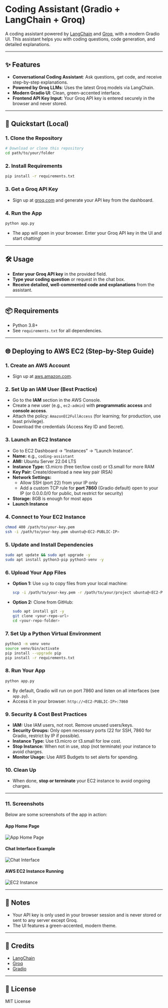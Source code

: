 # Coding Assistant (Gradio + LangChain + Groq)

A coding assistant powered by [LangChain](https://python.langchain.com/) and [Groq](https://groq.com/), with a modern Gradio UI. This assistant helps you with coding questions, code generation, and detailed explanations.

---

## ✨ Features
- **Conversational Coding Assistant**: Ask questions, get code, and receive step-by-step explanations.
- **Powered by Groq LLMs**: Uses the latest Groq models via LangChain.
- **Modern Gradio UI**: Clean, green-accented interface.
- **Frontend API Key Input**: Your Groq API key is entered securely in the browser and never stored.

---

## 🚀 Quickstart (Local)

### 1. Clone the Repository
```bash
# Download or clone this repository
cd path/to/your/folder
```

### 2. Install Requirements
```bash
pip install -r requirements.txt
```

### 3. Get a Groq API Key
- Sign up at [groq.com](https://groq.com/) and generate your API key from the dashboard.

### 4. Run the App
```bash
python app.py
```

- The app will open in your browser. Enter your Groq API key in the UI and start chatting!

---

## 🛠️ Usage
- **Enter your Groq API key** in the provided field.
- **Type your coding question** or request in the chat box.
- **Receive detailed, well-commented code and explanations** from the assistant.

---

## 📦 Requirements
- Python 3.8+
- See `requirements.txt` for all dependencies.

---

## 🌐 Deploying to AWS EC2 (Step-by-Step Guide)

### 1. **Create an AWS Account**
- Sign up at [aws.amazon.com](https://aws.amazon.com/).

### 2. **Set Up an IAM User (Best Practice)**
- Go to the **IAM** section in the AWS Console.
- Create a new user (e.g., `ec2-admin`) with **programmatic access** and **console access**.
- Attach the policy: `AmazonEC2FullAccess` (for learning; for production, use least privilege).
- Download the credentials (Access Key ID and Secret).

### 3. **Launch an EC2 Instance**
- Go to EC2 Dashboard → “Instances” → “Launch Instance”.
- **Name:** e.g., `coding-assistant`
- **AMI:** Ubuntu Server 22.04 LTS
- **Instance Type:** t3.micro (free tier/low cost) or t3.small for more RAM
- **Key Pair:** Create/download a new key pair (RSA)
- **Network Settings:**
  - Allow SSH (port 22) from your IP only
  - Add a custom TCP rule for **port 7860** (Gradio default) open to your IP (or 0.0.0.0/0 for public, but restrict for security)
- **Storage:** 8GB is enough for most apps
- **Launch Instance**

### 4. **Connect to Your EC2 Instance**
```sh
chmod 400 /path/to/your-key.pem
ssh -i /path/to/your-key.pem ubuntu@<EC2-PUBLIC-IP>
```

### 5. **Update and Install Dependencies**
```sh
sudo apt update && sudo apt upgrade -y
sudo apt install python3-pip python3-venv -y
```

### 6. **Upload Your App Files**
- **Option 1:** Use `scp` to copy files from your local machine:
  ```sh
  scp -i /path/to/your-key.pem -r /path/to/your/project ubuntu@<EC2-PUBLIC-IP>:~/
  ```
- **Option 2:** Clone from GitHub:
  ```sh
  sudo apt install git -y
  git clone <your-repo-url>
  cd <your-repo-folder>
  ```

### 7. **Set Up a Python Virtual Environment**
```sh
python3 -m venv venv
source venv/bin/activate
pip install --upgrade pip
pip install -r requirements.txt
```

### 8. **Run Your App**
```sh
python app.py
```
- By default, Gradio will run on port 7860 and listen on all interfaces (see `app.py`).
- Access it in your browser: `http://<EC2-PUBLIC-IP>:7860`

### 9. **Security & Cost Best Practices**
- **IAM:** Use IAM users, not root. Remove unused users/keys.
- **Security Groups:** Only open necessary ports (22 for SSH, 7860 for Gradio, restrict by IP if possible).
- **Instance Type:** Use t3.micro or t3.small for low cost.
- **Stop Instance:** When not in use, stop (not terminate) your instance to avoid charges.
- **Monitor Usage:** Use AWS Budgets to set alerts for spending.

### 10. **Clean Up**
- When done, **stop or terminate** your EC2 instance to avoid ongoing charges.

---

### 11. **Screenshots**

Below are some screenshots of the app in action:

#### App Home Page
![App Home Page](screenshots/screenshot1.png)

#### Chat Interface Example
![Chat Interface](screenshots/screenshot2.png)

#### AWS EC2 Instance Running
![EC2 Instance](screenshots/screenshot3.png)

---

## 📝 Notes
- Your API key is only used in your browser session and is never stored or sent to any server except Groq.
- The UI features a green-accented, modern theme.

---

## 🤝 Credits
- [LangChain](https://python.langchain.com/)
- [Groq](https://groq.com/)
- [Gradio](https://gradio.app/)

---

## 📄 License
MIT License 